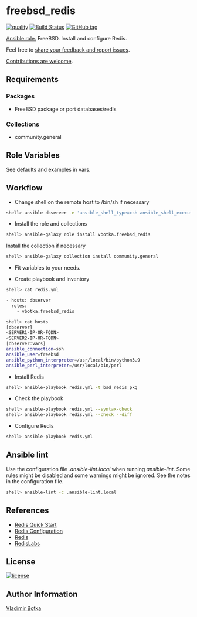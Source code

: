 # freebsd_redis

[![quality](https://img.shields.io/ansible/quality/27910)](https://galaxy.ansible.com/vbotka/freebsd_redis)
[![Build Status](https://app.travis-ci.com/vbotka/ansible-freebsd-redis.svg?branch=master)](https://ap.travis-ci.com/vbotka/ansible-freebsd-redis)
[![GitHub tag](https://img.shields.io/github/v/tag/vbotka/ansible-freebsd-redis)](https://github.com/vbotka/ansible-freebsd-redis/tags)

[Ansible role.](https://galaxy.ansible.com/vbotka/freebsd_redis/) FreeBSD. Install and configure Redis.

Feel free to [share your feedback and report issues](https://github.com/vbotka/ansible-freebsd-redis/issues).

[Contributions are welcome](https://github.com/firstcontributions/first-contributions).


## Requirements

### Packages

* FreeBSD package or port databases/redis

### Collections

* community.general


## Role Variables

See defaults and examples in vars.


## Workflow

* Change shell on the remote host to /bin/sh if necessary

```bash
shell> ansible dbserver -e 'ansible_shell_type=csh ansible_shell_executable=/bin/csh' -a 'sudo pw usermod freebsd -s /bin/sh'
```

* Install the role and collections

```bash
shell> ansible-galaxy role install vbotka.freebsd_redis
```

Install the collection if necessary

```bash
shell> ansible-galaxy collection install community.general
```

* Fit variables to your needs.


* Create playbook and inventory

```bash
shell> cat redis.yml

- hosts: dbserver
  roles:
    - vbotka.freebsd_redis
```

```bash
shell> cat hosts
[dbserver]
<SERVER1-IP-OR-FQDN>
<SERVER2-IP-OR-FQDN>
[dbserver:vars]
ansible_connection=ssh
ansible_user=freebsd
ansible_python_interpreter=/usr/local/bin/python3.9
ansible_perl_interpreter=/usr/local/bin/perl
```

* Install Redis

```bash
shell> ansible-playbook redis.yml -t bsd_redis_pkg
```
		
* Check the playbook

```bash
shell> ansible-playbook redis.yml --syntax-check
shell> ansible-playbook redis.yml --check --diff
```

* Configure Redis

```bash
shell> ansible-playbook redis.yml
```


## Ansible lint

Use the configuration file *.ansible-lint.local* when running
*ansible-lint*. Some rules might be disabled and some warnings might
be ignored. See the notes in the configuration file.

```bash
shell> ansible-lint -c .ansible-lint.local
```


## References

- [Redis Quick Start](https://redis.io/topics/quickstart/)
- [Redis Configuration](https://redis.io/topics/config/)
- [Redis](https://redis.io/)
- [RedisLabs](https://redislabs.com/)


## License

[![license](https://img.shields.io/badge/license-BSD-red.svg)](https://www.freebsd.org/doc/en/articles/bsdl-gpl/article.html)


## Author Information

[Vladimir Botka](https://botka.info)
